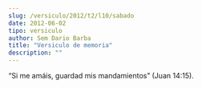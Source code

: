 ```yaml
---
slug: /versiculo/2012/t2/l10/sabado
date: 2012-06-02
tipo: versiculo
author: Sem Dario Barba
title: "Versiculo de memoria"
description: ""
---
```


“Si me amáis, guardad mis mandamientos” (Juan 14:15).
